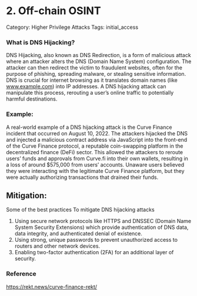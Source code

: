 
# 2. Off-chain OSINT

Category: Higher Privilege Attacks
Tags: initial_access

### What is DNS Hijacking?
DNS Hijacking, also known as DNS Redirection, is a form of malicious attack where an attacker alters the DNS (Domain Name System) configuration. The attacker can then redirect the victim to fraudulent websites, often for the purpose of phishing, spreading malware, or stealing sensitive information. DNS is crucial for internet browsing as it translates domain names (like www.example.com) into IP addresses. A DNS hijacking attack can manipulate this process, rerouting a user’s online traffic to potentially harmful destinations.

### Example:
A real-world example of a DNS hijacking attack is the Curve Finance incident that occurred on August 10, 2022. The attackers hijacked the DNS and injected a malicious contract address via JavaScript into the front-end of the Curve Finance protocol, a reputable coin-swapping platform in the decentralized finance (DeFi) sector. This allowed the attackers to reroute users’ funds and approvals from Curve.fi into their own wallets, resulting in a loss of around $575,000 from users’ accounts. Unaware users believed they were interacting with the legitimate Curve Finance platform, but they were actually authorizing transactions that drained their funds.

## Mitigation:
Some of the best practices To mitigate DNS hijacking attacks 
1. Using secure network protocols like HTTPS and DNSSEC (Domain Name System Security Extensions) which provide authentication of DNS data, data integrity, and authenticated denial of existence.
2. Using strong, unique passwords to prevent unauthorized access to routers and other network devices.
3. Enabling two-factor authentication (2FA) for an additional layer of security.

### Reference 
https://rekt.news/curve-finance-rekt/
